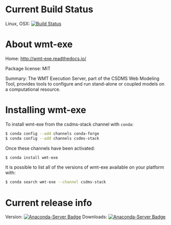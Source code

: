 # Current Build Status

Linux, OSX: [![Build Status](https://travis-ci.org/csdms-stack/wmt-exe-recipe.svg?branch=master)](https://travis-ci.org/csdms-stack/dakotathon-recipe)

# About wmt-exe

Home: http://wmt-exe.readthedocs.io/

Package license: MIT

Summary: The WMT Execution Server, part of the CSDMS Web Modeling
Tool, provides tools to configure and run stand-alone or coupled
models on a computational resource.


# Installing wmt-exe

To install wmt-exe from the csdms-stack channel with `conda`:

```bash
$ conda config --add channels conda-forge
$ conda config --add channels csdms-stack
```

Once these channels have been activated:

```bash
$ conda install wmt-exe
```

It is possible to list all of the versions of wmt-exe available on your
platform with:

```bash
$ conda search wmt-exe --channel csdms-stack
```

# Current release info

Version: [![Anaconda-Server Badge](https://anaconda.org/csdms-stack/wmt-exe/badges/version.svg)](https://anaconda.org/csdms-stack/wmt-exe)
Downloads: [![Anaconda-Server Badge](https://anaconda.org/csdms-stack/wmt-exe/badges/downloads.svg)](https://anaconda.org/csdms-stack/wmt-exe)
